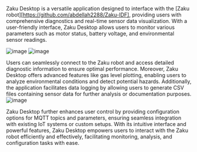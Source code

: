 Zaku Desktop is a versatile application designed to interface with the [Zaku robot][https://github.com/abdellah2288/Zaku-IDF], providing users with comprehensive diagnostics and real-time sensor data visualization. With a user-friendly interface, Zaku Desktop allows users to monitor various parameters such as motor status, battery voltage, and environmental sensor readings.

![image](https://github.com/abdellah2288/Z.A.K.U-Desktop/assets/123770144/cc0dc611-739a-4879-bac1-3bf685a27619)
![image](https://github.com/abdellah2288/Z.A.K.U-Desktop/assets/123770144/cb6ef1ab-2264-4d05-8a39-56abb5bbc21b)

Users can seamlessly connect to the Zaku robot and access detailed diagnostic information to ensure optimal performance. Moreover, Zaku Desktop offers advanced features like gas level plotting, enabling users to analyze environmental conditions and detect potential hazards. Additionally, the application facilitates data logging by allowing users to generate CSV files containing sensor data for further analysis or documentation purposes.
![image](https://github.com/abdellah2288/Z.A.K.U-Desktop/assets/123770144/5b4f6df7-2fe8-4ea6-8264-49ff0b2aa1f4)

Zaku Desktop further enhances user control by providing configuration options for MQTT topics and parameters, ensuring seamless integration with existing IoT systems or custom setups. With its intuitive interface and powerful features, Zaku Desktop empowers users to interact with the Zaku robot efficiently and effectively, facilitating monitoring, analysis, and configuration tasks with ease.
